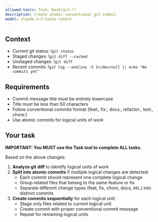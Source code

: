 ```yaml
---
allowed-tools: Task, Bash(git:*)
description: Create atomic conventional git commit
model: claude-3-5-haiku-latest
---
```


## Context

- Current git status: !`git status`
- Staged changes: !`git diff --cached`
- Unstaged changes: !`git diff`
- Recent commits: !`git log --oneline -5 2>/dev/null || echo "No commits yet"`

## Requirements

- Commit message title must be entirely lowercase
- Title must be less than 50 characters
- Follow conventional commits format (feat:, fix:, docs:, refactor:, test:, chore:)
- Use atomic commits for logical units of work

## Your task

**IMPORTANT: You MUST use the Task tool to complete ALL tasks.**

Based on the above changes:

1. **Analyze git diff** to identify logical units of work
2. **Split into atomic commits** if multiple logical changes are detected:
   - Each commit should represent one complete logical change
   - Group related files that belong to the same feature or fix
   - Separate different change types (feat, fix, chore, docs, etc.) into distinct commits
3. **Create commits sequentially** for each logical unit:
   - Stage only files related to current logical unit
   - Create commit with proper conventional commit message
   - Repeat for remaining logical units
